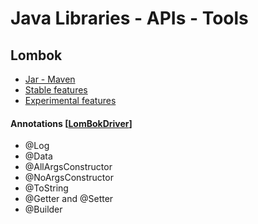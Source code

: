 # Java Libraries - APIs - Tools
[//]: # (TODO: add list of topics)
 
## Lombok
- [Jar - Maven](https://search.maven.org/search?q=g:org.projectlombok%20AND%20a:lombok&core=gav)
- [Stable features](https://projectlombok.org/features/all)
- [Experimental features](https://projectlombok.org/features/experimental/all)
#### Annotations [[LomBokDriver]()]
- @Log
- @Data
- @AllArgsConstructor
- @NoArgsConstructor
- @ToString
- @Getter and @Setter
- @Builder




















































